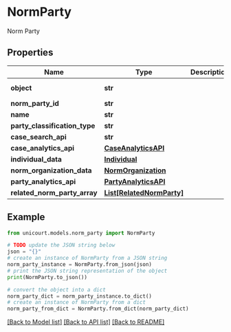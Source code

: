 # NormParty

Norm Party

## Properties

Name | Type | Description | Notes
------------ | ------------- | ------------- | -------------
**object** | **str** |  | [default to 'NormParty']
**norm_party_id** | **str** |  | 
**name** | **str** |  | 
**party_classification_type** | **str** |  | 
**case_search_api** | **str** |  | 
**case_analytics_api** | [**CaseAnalyticsAPI**](CaseAnalyticsAPI.md) |  | 
**individual_data** | [**Individual**](Individual.md) |  | 
**norm_organization_data** | [**NormOrganization**](NormOrganization.md) |  | 
**party_analytics_api** | [**PartyAnalyticsAPI**](PartyAnalyticsAPI.md) |  | 
**related_norm_party_array** | [**List[RelatedNormParty]**](RelatedNormParty.md) |  | 

## Example

```python
from unicourt.models.norm_party import NormParty

# TODO update the JSON string below
json = "{}"
# create an instance of NormParty from a JSON string
norm_party_instance = NormParty.from_json(json)
# print the JSON string representation of the object
print(NormParty.to_json())

# convert the object into a dict
norm_party_dict = norm_party_instance.to_dict()
# create an instance of NormParty from a dict
norm_party_from_dict = NormParty.from_dict(norm_party_dict)
```
[[Back to Model list]](../README.md#documentation-for-models) [[Back to API list]](../README.md#documentation-for-api-endpoints) [[Back to README]](../README.md)


